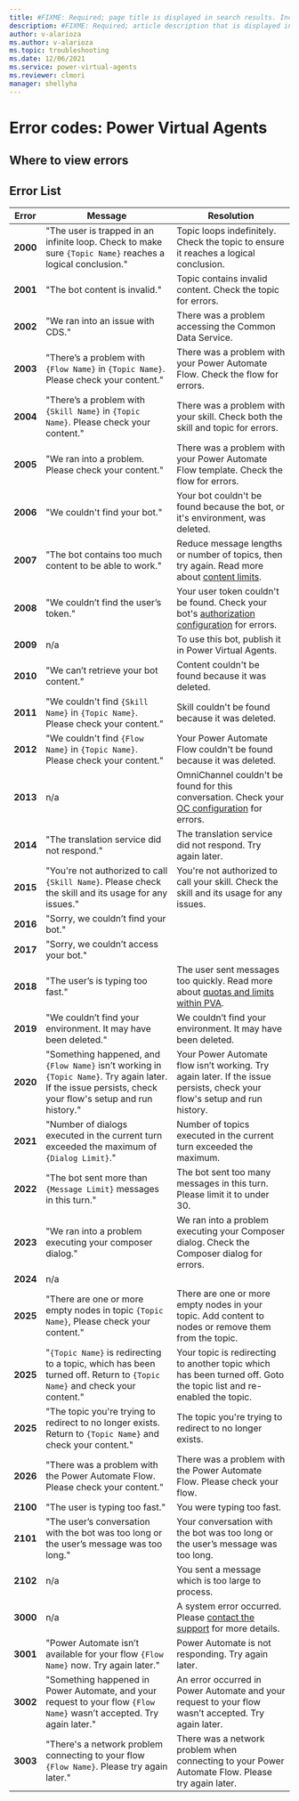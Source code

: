 ```yaml
---
title: #FIXME: Required; page title is displayed in search results. Include the brand.
description: #FIXME: Required; article description that is displayed in search results.
author: v-alarioza
ms.author: v-alarioza
ms.topic: troubleshooting
ms.date: 12/06/2021
ms.service: power-virtual-agents
ms.reviewer: clmori
manager: shellyha
---
```

# Error codes: Power Virtual Agents

<!--FIXME: #Customer intent: As a < type of user >, I want < what? > so that < why? >.-->
## Where to view errors
<!-- TODO: error in topic view -->
<!-- TODO: topic checker -->
<!-- TODO: bot error message -->
## Error List

| Error    | Message                                                                                                                                                   | Resolution                                                                                                                                                           |
| -------- | --------------------------------------------------------------------------------------------------------------------------------------------------------- | -------------------------------------------------------------------------------------------------------------------------------------------------------------------- |
| **2000** | "The user is trapped in an infinite loop. Check to make sure `{Topic Name}` reaches a logical conclusion."                                                | Topic loops indefinitely. Check the topic to ensure it reaches a logical conclusion.                                                                                 |
| **2001** | "The bot content is invalid."                                                                                                                             | Topic contains invalid content. Check the topic for errors.                                                                                                          |
| **2002** | "We ran into an issue with CDS."                                                                                                                          | There was a problem accessing the Common Data Service.                                                                                                               |
| **2003** | "There’s a problem with `{Flow Name}` in `{Topic Name}`. Please check your content."                                                                      | There was a problem with your Power Automate Flow. Check the flow for errors.                                                                                        |
| **2004** | "There’s a problem with `{Skill Name}` in `{Topic Name}`. Please check your content."                                                                     | There was a problem with your skill. Check both the skill and topic for errors.                                                                                      |
| **2005** | "We ran into a problem. Please check your content."                                                                                                       | There was a problem with your Power Automate Flow template. Check the flow for errors.                                                                               |
| **2006** | "We couldn't find your bot."                                                                                                                              | Your bot couldn't be found because the bot, or it's environment, was deleted.                                                                                        |
| **2007** | "The bot contains too much content to be able to work."                                                                                                   | Reduce message lengths or number of topics, then try again. Read more about [content limits](requirements-quotas.md#power-virtual-agents-web-and-teams-apps-limits). |
| **2008** | "We couldn’t find the user’s token."                                                                                                                      | Your user token couldn't be found. Check your bot's [authorization configuration](advanced-end-user-authentication.md) for errors.                                   |
| **2009** | n/a                                                                                                                                                       | To use this bot, publish it in Power Virtual Agents.                                                                                                                 |
| **2010** | "We can’t retrieve your bot content."                                                                                                                     | Content couldn't be found because it was deleted.                                                                                                                    |
| **2011** | "We couldn't find `{Skill Name}` in `{Topic Name}`. Please check your content."                                                                           | Skill couldn't be found because it was deleted.                                                                                                                      |
| **2012** | "We couldn't find `{Flow Name}` in `{Topic Name}`. Please check your content."                                                                            | Your Power Automate Flow couldn't be found because it was deleted.                                                                                                   |
| **2013** | n/a                                                                                                                                                       | OmniChannel couldn't be found for this conversation. Check your [OC configuration](configuration-hand-off-omnichannel.md) for errors.                                |
| **2014** | "The translation service did not respond."                                                                                                                | The translation service did not respond. Try again later.                                                                                                            |
| **2015** | "You're not authorized to call `{Skill Name}`. Please check the skill and its usage for any issues."                                                      | You're not authorized to call your skill. Check the skill and its usage for any issues.                                                                              |
| **2016** | "Sorry, we couldn’t find your bot."                                                                                                                       |                                                                                                                                                                      |
| **2017** | "Sorry, we couldn’t access your bot."                                                                                                                     |                                                                                                                                                                      |
| **2018** | "The user’s is typing too fast."                                                                                                                          | The user sent messages too quickly. Read more about [quotas and limits within PVA](requirements-quotas.md).                                                          |
| **2019** | "We couldn’t find your environment. It may have been deleted."                                                                                            | We couldn’t find your environment. It may have been deleted.                                                                                                         |
| **2020** | "Something happened, and `{Flow Name}` isn’t working in `{Topic Name}`. Try again later. If the issue persists, check your flow's setup and run history." | Your Power Automate flow isn’t working. Try again later. If the issue persists, check your flow's setup and run history.                                             |
| **2021** | "Number of dialogs executed in the current turn exceeded the maximum of `{Dialog Limit}`."                                                                | Number of topics executed in the current turn exceeded the maximum.                                                                                                  |
| **2022** | "The bot sent more than `{Message Limit}` messages in this turn."                                                                                         | The bot sent too many messages in this turn. Please limit it to under 30.                                                                                            |
| **2023** | "We ran into a problem executing your composer dialog."                                                                                                   | We ran into a problem executing your Composer dialog. Check the Composer dialog for errors.                                                                          |
| **2024** | n/a                                                                                                                                                       |                                                                                                                                                                      |
| **2025** | "There are one or more empty nodes in topic `{Topic Name}`, Please check your content."                                                                   | There are one or more empty nodes in your topic. Add content to nodes or remove them from the topic.                                                                 |
| **2025** | "`{Topic Name}` is redirecting to a topic, which has been turned off. Return to `{Topic Name}` and check your content."                                   | Your topic is redirecting to another topic which has been turned off. Goto the topic list and re-enabled the topic.                                                  |
| **2025** | "The topic you're trying to redirect to no longer exists. Return to `{Topic Name}` and check your content."                                               | The topic you're trying to redirect to no longer exists.                                                                                                             |
| **2026** | "There was a problem with the Power Automate Flow. Please check your content."                                                                            | There was a problem with the Power Automate Flow. Please check your flow.                                                                                            |
| **2100** | "The user is typing too fast."                                                                                                                            | You were typing too fast.                                                                                                                                            |
| **2101** | "The user’s conversation with the bot was too long or the user’s message was too long."                                                                   | Your conversation with the bot was too long or the user’s message was too long.                                                                                      |
| **2102** | n/a                                                                                                                                                       | You sent a message which is too large to process.                                                                                                                    |
| **3000** | n/a                                                                                                                                                       | A system error occurred. Please [contact the support](fundamentals-support.md) for more details.                                                                     |
| **3001** | "Power Automate isn’t available for your flow `{Flow Name}` now. Try again later."                                                                        | Power Automate is not responding. Try again later.                                                                                                                   |
| **3002** | "Something happened in Power Automate, and your request to your flow `{Flow Name}` wasn’t accepted. Try again later."                                     | An error occurred in Power Automate and your request to your flow wasn’t accepted. Try again later.                                                                  |
| **3003** | "There's a network problem connecting to your flow `{Flow Name}`. Please try again later."                                                                | There was a network problem when connecting to your Power Automate Flow. Please try again later.                                                                     |